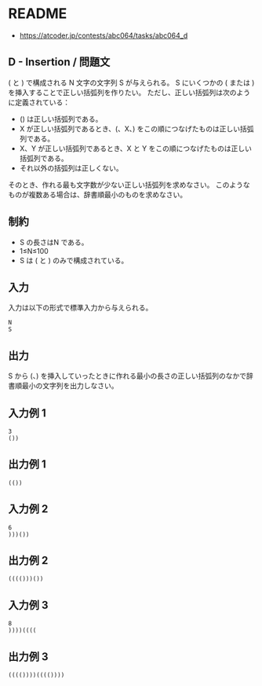 # README
- <https://atcoder.jp/contests/abc064/tasks/abc064_d>
## D - Insertion / 問題文
( と ) で構成される N 文字の文字列 S が与えられる。
S にいくつかの ( または ) を挿入することで正しい括弧列を作りたい。
ただし、正しい括弧列は次のように定義されている：

- () は正しい括弧列である。
- X が正しい括弧列であるとき、(、X、) をこの順につなげたものは正しい括弧列である。
- X、Y が正しい括弧列であるとき、X と Y をこの順につなげたものは正しい括弧列である。
- それ以外の括弧列は正しくない。

そのとき、作れる最も文字数が少ない正しい括弧列を求めなさい。
このようなものが複数ある場合は、辞書順最小のものを求めなさい。
## 制約
- S の長さはN である。
- 1≤N≤100
- S は ( と ) のみで構成されている。
## 入力
入力は以下の形式で標準入力から与えられる。

```
N
S
```
## 出力
S から (、) を挿入していったときに作れる最小の長さの正しい括弧列のなかで辞書順最小の文字列を出力しなさい。
## 入力例 1
```
3
())
```
## 出力例 1
```
(())
```
## 入力例 2
```
6
)))())
```
## 出力例 2
```
(((()))())
```
## 入力例 3
```
8
))))((((
```
## 出力例 3
```
(((())))(((())))
```
